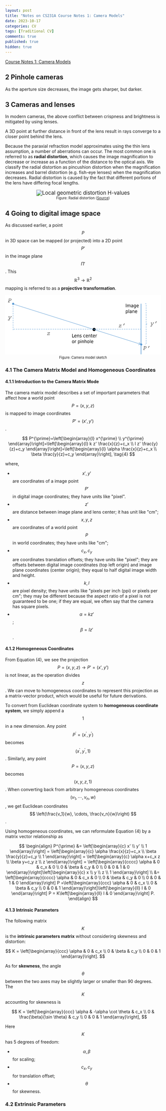 ```yaml
---
layout: post
title: "Notes on CS231A Course Notes 1: Camera Models"
date: 2023-10-17
categories: CV
tags: [Traditional CV]
comments: true
published: true
hidden: true
---
```


[Course Notes 1: Camera Models](https://web.stanford.edu/class/cs231a/course_notes/01-camera-models.pdf)

## 2 Pinhole cameras

As the aperture size decreases, the image gets sharper, but darker.

## 3 Cameras and lenses

In modern cameras, the above conflict between crispness and brightness is mitigated by using lenses.

A 3D point at further distance in front of the lens result in rays converge to a closer point behind the lens.

Because the paraxial refraction model approximates using the thin lens assumption, a number of aberrations can occur. The most common one is referred to as **radial distortion**, which causes the image magnification to decrease or increase as a function of the distance to the optical axis. We classify the radial distortion as pincushion distortion when the magnification increases and barrel distortion (e.g. fish-eye lenses) when the magnification decreases. Radial distortion is caused by the fact that different portions of the lens have differing focal lengths.

<div align='center'>
<figure>
<img src="https://www.image-engineering.de/content/library/image-quality/distortion/local_geometric_distortion.png" alt="Local geometric distortion H-values" style="zoom:120%;" />
<figcaption style="font-size: 80%;"> Figure: Radial distortion (<a href="https://www.image-engineering.de/library/image-quality/factors/1062-distortion">Source</a>)</figcaption>
</figure>
</div>

## 4 Going to digital image space

As discussed earlier, a point $$ P $$ in 3D space can be mapped (or projected) into a 2D point $$ P' $$ in the image plane $$ \Pi' $$. This $$ \mathbb{R}^3 \to \mathbb{R}^2 $$ mapping is referred to as a **projective transformation**.

<div align='center'>
<img src="../../../images/notes-on-cs231a/posts/2023-10-17-notes-on-cs231a-course-notes-1-camera-models/camera-model-sketch.png" alt="camera-model-sketch" style="zoom: 60%;" />
<figcaption style="font-size: 80%;"> Figure: Camera model sketch </figcaption>
</div>

### 4.1 The Camera Matrix Model and Homogeneous Coordinates

#### 4.1.1 Introduction to the Camera Matrix Mode

The camera matrix model describes a set of important parameters that affect how a world point $$ P = (x,y,z) $$ is mapped to image coordinates $$ P' = (x',y') $$.

$$
P^{\prime}=\left[\begin{array}{l}
x^{\prime} \\
y^{\prime}
\end{array}\right]=\left[\begin{array}{l}
k z' \frac{x}{z}+c_x \\
l z' \frac{y}{z}+c_y
\end{array}\right]=\left[\begin{array}{l}
\alpha \frac{x}{z}+c_x \\
\beta \frac{y}{z}+c_y
\end{array}\right],
\tag{4}
$$

where,

* $$x', y'$$ are coordinates of a image point $$ P' $$ in digital image coordinates; they have units like "pixel".
* $$ z' $$ are distance between image plane and lens center; it has unit like "cm";
* $$x, y, z$$ are coordinates of a world point $$ P $$ in world coordinates; they have units like "cm";
* $$ c_x, c_y $$ are coordinates translation offsets; they have units like "pixel"; they are offsets between digital image coordinates (top left origin) and image plane coordinates (center origin); they equal to half digital image width and height.
* $$ k, l $$ are pixel density; they have units like "pixels per inch (ppi) or pixels per cm"; they may be different because the aspect ratio of a pixel is not guaranteed to be one; if they are equal, we often say that the camera has square pixels.
* $$ \alpha = kz' $$; $$ \beta = lz' $$.

#### 4.1.2 Homogeneous Coordinates

From Equation (4), we see the projection $$ P = (x,y,z) \to P' = (x',y')$$ is not linear, as the operation divides $$ z $$. We can move to homogeneous coordinates to represent this projection as a matrix-vector product, which would be useful for future derivations.

To convert from Euclidean coordinate system to **homogeneous coordinate system**, we simply append a $$ 1 $$ in a new dimension. Any point $$ P^{\prime}=\left(x^{\prime}, y^{\prime}\right) $$ becomes $$ \left(x^{\prime}, y^{\prime}, 1\right) $$. Similarly, any point $$ P=(x, y, z) $$ becomes $$ (x, y, z, 1) $$. When converting back from arbitrary homogeneous coordinates $$ \left(v_1, \cdots, v_n, w\right) $$, we get Euclidean coordinates $$ \left(\frac{v_1}{w}, \cdots, \frac{v_n}{w}\right) $$.

Using homogeneous coordinates, we can reformulate Equation (4) by a matrix vector relationship as

$$
\begin{align}
P^{\prime}
&=
\left[\begin{array}{c}
x' \\
y' \\
1
\end{array}\right] =
\left[\begin{array}{c}
\alpha \frac{x}{z}+c_x \\
\beta \frac{y}{z}+c_y \\
1
\end{array}\right] =
\left[\begin{array}{c}
\alpha x+c_x z \\
\beta y+c_y z \\
z
\end{array}\right]
= \left[\begin{array}{cccc}
\alpha & 0 & c_x & 0 \\
0 & \beta & c_y & 0 \\
0 & 0 & 1 & 0
\end{array}\right]\left[\begin{array}{c}
x \\
y \\
z \\
1
\end{array}\right] \\
&= \left[\begin{array}{cccc}
\alpha & 0 & c_x & 0 \\
0 & \beta & c_y & 0 \\
0 & 0 & 1 & 0
\end{array}\right] P
=\left[\begin{array}{ccc}
\alpha & 0 & c_x \\
0 & \beta & c_y \\
0 & 0 & 1
\end{array}\right]\left[\begin{array}{ll}
I & 0
\end{array}\right] P
= K\left[\begin{array}{ll}
I & 0
\end{array}\right] P.
\end{align}
$$

#### 4.1.3 Intrinsic Parameters

The following matrix $$ K $$ is the **intrinsic parameters matrix** without considering skewness and distortion:

$$
K = \left[\begin{array}{ccc}
\alpha & 0 & c_x \\
0 & \beta & c_y \\
0 & 0 & 1
\end{array}\right].
$$

As for **skewness**, the angle $$ \theta $$ between the two axes may be slightly larger or smaller than 90 degrees. The $$ K $$ accounting for skewness is

$$
K = \left[\begin{array}{ccc}
\alpha & -\alpha \cot \theta & c_x \\
0 & \frac{\beta}{\sin \theta} & c_y \\
0 & 0 & 1
\end{array}\right],
$$

Here $$ K $$ has 5 degrees of freedom:

* $$ \alpha, \beta $$ for scaling;
* $$ c_x, c_y $$ for translation offset;
* $$ \theta $$ for skewness.

### 4.2 Extrinsic Parameters
